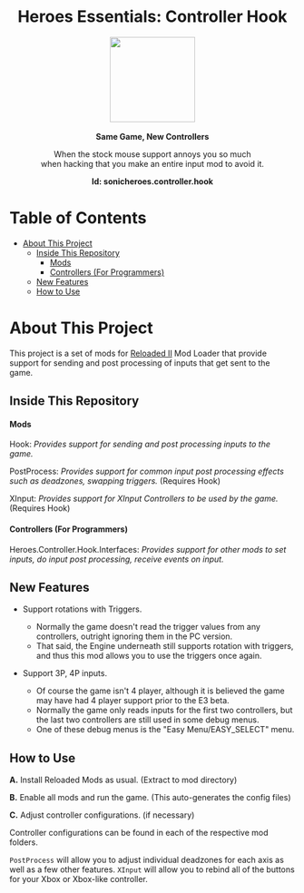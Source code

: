 <div align="center">
	<h1>Heroes Essentials: Controller Hook</h1>
	<img src="https://i.imgur.com/BjPn7rU.png" width="150" align="center" />
	<br/> <br/>
	<strong>Same Game, New Controllers</strong>
    <p>When the stock mouse support annoys you so much<br/>
    when hacking that you make an entire input mod to avoid it.</p>
<b>Id: sonicheroes.controller.hook</b>
</div>

# Table of Contents
- [About This Project](#about-this-project)
  - [Inside This Repository](#inside-this-repository)
      - [Mods](#mods)
      - [Controllers (For Programmers)](#controllers-for-programmers)
  - [New Features](#new-features)
  - [How to Use](#how-to-use)

# About This Project

This project is a set of mods for [Reloaded II](https://github.com/Reloaded-Project/Reloaded-II) Mod Loader that provide support for sending and post processing of inputs that get sent to the game.

## Inside This Repository

#### Mods
Hook: *Provides support for sending and post processing inputs to the game.*

PostProcess: *Provides support for common input post processing effects such as deadzones, swapping triggers.* (Requires Hook)

XInput: *Provides support for XInput Controllers to be used by the game.* (Requires Hook)

#### Controllers (For Programmers)
Heroes.Controller.Hook.Interfaces: *Provides support for other mods to set inputs, do input post processing, receive events on input.*

## New Features
- Support rotations with Triggers.
	- Normally the game doesn't read the trigger values from any controllers, outright ignoring them in the PC version.
	- That said, the Engine underneath still supports rotation with triggers, and thus this mod allows you to use the triggers once again.

- Support 3P, 4P inputs.
	- Of course the game isn't 4 player, although it is believed the game may have had 4 player support prior to the E3 beta.
	- Normally the game only reads inputs for the first two controllers, but the last two controllers are still used in some debug menus.
	- One of these debug menus is the "Easy Menu/EASY_SELECT" menu.

## How to Use
**A.** Install Reloaded Mods as usual. (Extract to mod directory)

**B.** Enable all mods and run the game. (This auto-generates the config files)

**C.** Adjust controller configurations. (if necessary)

Controller configurations can be found in each of the respective mod folders.

`PostProcess` will allow you to adjust individual deadzones for each axis as well as a few other features.
`XInput` will allow you to rebind all of the buttons for your Xbox or Xbox-like controller.
